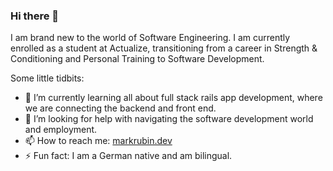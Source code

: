### Hi there 👋

I am brand new to the world of Software Engineering. I am currently enrolled as a student at Actualize, transitioning from a career in Strength & Conditioning and Personal Training to Software Development. 

Some little tidbits:
- 🌱 I’m currently learning all about full stack rails app development, where we are connecting the backend and front end.
- 🤔 I’m looking for help with navigating the software development world and employment.
- 📫 How to reach me: [markrubin.dev](www.markrubin.dev)
- ⚡ Fun fact: I am a German native and am bilingual.

<!--
**markprubin/markprubin** is a ✨ _special_ ✨ repository because its `README.md` (this file) appears on your GitHub profile.

Here are some ideas to get you started:

- 🔭 I’m currently working on ...
- 🌱 I’m currently learning ...
- 👯 I’m looking to collaborate on ...
- 🤔 I’m looking for help with ...
- 💬 Ask me about ...
- 📫 How to reach me: ...
- 😄 Pronouns: ...
- ⚡ Fun fact: ...
-->
